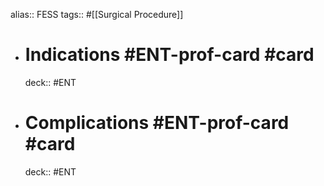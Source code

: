 alias:: FESS
tags:: #[[Surgical Procedure]]

- # Indications  #ENT-prof-card #card
    deck:: #ENT
- # Complications  #ENT-prof-card #card
    deck:: #ENT